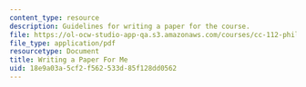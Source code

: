 ```yaml
---
content_type: resource
description: Guidelines for writing a paper for the course.
file: https://ol-ocw-studio-app-qa.s3.amazonaws.com/courses/cc-112-philosophy-of-love-spring-2013/18e9a03a5cf2f562533d85f128dd0562_MITCC_112S13_WritingAPaper.pdf
file_type: application/pdf
resourcetype: Document
title: Writing a Paper For Me
uid: 18e9a03a-5cf2-f562-533d-85f128dd0562
---
```

